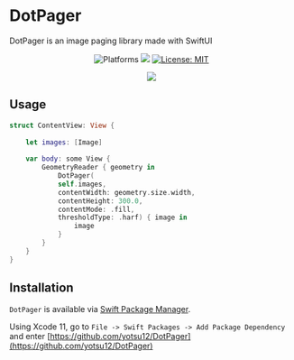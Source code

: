 # DotPager

DotPager is an image paging library made with SwiftUI
<p align="center">
    <img src="https://img.shields.io/badge/platform-iOS-blue.svg?style=flat" alt="Platforms" />
    <img src="https://img.shields.io/badge/Swift-5-orange.svg" />
    <a href="https://github.com/yotsu12/DotPager/blob/master/LICENSE"><img src="http://img.shields.io/badge/license-MIT-blue.svg?style=flat" alt="License: MIT" /></a>
</p>
<center>
<img src="DotPager.gif"/>
</center>

## Usage
```swift
struct ContentView: View {
    
    let images: [Image]
    
    var body: some View {
        GeometryReader { geometry in
            DotPager(
            self.images,
            contentWidth: geometry.size.width,
            contentHeight: 300.0,
            contentMode: .fill,
            thresholdType: .harf) { image in
                image
            }
        }
    }
}
```

## Installation

`DotPager` is available via [Swift Package Manager](https://swift.org/package-manager).

Using Xcode 11, go to `File -> Swift Packages -> Add Package Dependency` and enter [https://github.com/yotsu12/DotPager](https://github.com/yotsu12/DotPager) 